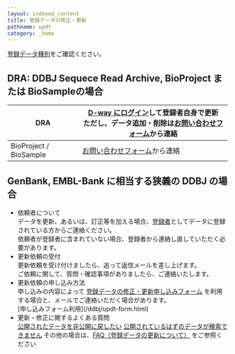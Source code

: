 ```yaml
---
layout: indexed_content
title: 登録データの修正・更新
pathname: updt
category: _home
---
```


<div class="book">

[登録データ種別](/data-categories.html)をご確認ください。

<div class="chapter">

## DRA: DDBJ Sequece Read Archive, BioProject または BioSampleの場合

|  DRA  |  [D-way にログイン](https://ddbj.nig.ac.jp/D-way/)して登録者自身で更新<br />ただし、データ追加・削除は[お問い合わせフォーム](/contact.html)から連絡  |
| ---- | ---- |
|  BioProject / BioSample  |  [お問い合わせフォーム](/contact.html)から連絡  |

<div class="chpter">

## GenBank, EMBL-Bank に相当する狭義の DDBJ の場合

  - 依頼者について  
    データを更新、あるいは、訂正等を加える場合、[登録者](/ddbj/submission.html#submitter)としてデータに登録されている方からご連絡ください。  
    依頼者が登録者に含まれていない場合、登録者から連絡し直していただく必要があります。
  - 更新依頼の受付  
    更新依頼を受け付けましたら、追って返信メールを差し上げます。  
    ご依頼に関して、質問・確認事項がありましたら、ご連絡いたします。
  - 更新依頼の申し込み方法  
    申し込みの内容によって [登録データの修正・更新申し込みフォーム](/ddbj/updt-form.html "登録データの修正・更新申し込み") を利用する場合と、メールでご連絡いただく場合があります。
    <div class="news_post_container glossary">
    [申し込みフォーム利用](/ddbj/updt-form.html)
    </div>
  - 更新・修正に関するよくある質問  
    [公開されたデータを非公開に戻したい](/faq/ja/restore-released-data-private.html)
    [公開されているはずのデータが検索できません](/faq/ja/cannot-find-data-already-published.html)
    その他の場合は、[FAQ（登録データの更新について）](/faq/ja/index.html?keyword=%E6%9B%B4%E6%96%B0) をご参照ください

</div>

</div>
